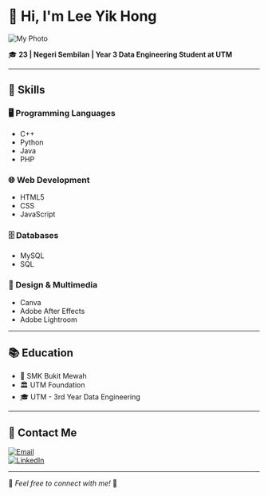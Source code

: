 # 👋 Hi, I'm **Lee Yik Hong**  

![My Photo](YOUR_IMAGE_DIRECT_LINK_HERE)


🎓 **23 | Negeri Sembilan | Year 3 Data Engineering Student at UTM**  

---

## 🔧 Skills  

### 🖥️ Programming Languages  
- C++  
- Python  
- Java  
- PHP  

### 🌐 Web Development  
- HTML5  
- CSS  
- JavaScript  

### 🗄️ Databases  
- MySQL  
- SQL  

### 🎨 Design & Multimedia  
- Canva  
- Adobe After Effects  
- Adobe Lightroom  

---

## 📚 Education  
- 🏫 SMK Bukit Mewah  
- 🏛️ UTM Foundation  
- 🎓 UTM - 3rd Year Data Engineering  

---

## 📩 Contact Me  

[![Email](https://img.shields.io/badge/Email-D14836?style=for-the-badge&logo=gmail&logoColor=white)](mailto:lee.hong@graduate.utm.my)  
[![LinkedIn](https://img.shields.io/badge/LinkedIn-0077B5?style=for-the-badge&logo=linkedin&logoColor=white)](www.linkedin.com/in/yik-hong-lee-031143245)  

---

🔗 *Feel free to connect with me!* 🚀  

